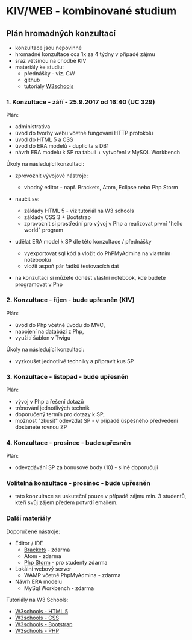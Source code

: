 KIV/WEB - kombinované studium
=============

## Plán hromadných konzultací

- konzultace jsou nepovinné
- hromadné konzultace cca 1x za 4 týdny v případě zájmu
- sraz většinou na chodbě KIV	
- materiály ke studiu: 
  - přednášky - viz. CW 
  - github 
  - tutoriály [W3schools](http://www.w3schools.com/)
  

### 1. Konzultace - září - 25.9.2017 od 16:40 (UC 329)

Plán:

- administrativa
- úvod do tvorby webu včetně fungování HTTP protokolu
- úvod do HTML 5 a CSS
- úvod do ERA modelů - duplicita s DB1
- návrh ERA modelu k SP na tabuli + vytvoření v MySQL Workbench


Úkoly na následující konzultaci:

- zprovoznit vývojové nástroje:
  - vhodný editor - např. Brackets, Atom, Eclipse nebo Php Storm
   
- naučit se:
   - základy HTML 5 - viz tutoriál na W3 schools
   - základy CSS 3 + Bootstrap
   - zprovoznit si prostřední pro vývoj v Php a realizovat první "hello world" program

- udělat ERA model k SP dle této konzultace / přednášky 
  - vyexportovat sql kód a vložit do PhPMyAdmina na vlastním notebooku
  - vložit aspoň pár řádků testovacích dat
	
- na konzultaci si můžete donést vlastní notebook, kde budete programovat v Php

### 2. Konzultace - říjen - bude upřesněn (KIV)

Plán:
- úvod do Php včetně úvodu do MVC, 
- napojení na databázi z Php, 
- využití šablon v Twigu 
 
Úkoly na následující konzultaci:
- vyzkoušet jednotlivé techniky a připravit kus SP 


### 3. Konzultace - listopad - bude upřesněn

Plán:
- vývoj v Php a řešení dotazů
- trénování jednotlivých technik
- doporučený termín pro dotazy k SP, 
- možnost "zkusit" odevzdat SP - v případě úspěšného předvedení dostanete rovnou ZP



### 4. Konzultace - prosinec - bude upřesněn

Plán:
- odevzdávání SP za bonusové body (10) - silně doporučuji


### Volitelná konzultace - prosinec - bude upřesněn

- tato konzultace se uskuteční pouze v případě zájmu min. 3 studentů, kteří svůj zájem
předem potvrdí emailem.


### Další materiály

Doporučené nástroje:
- Editor / IDE
  - [Brackets](http://brackets.io/) - zdarma
  - Atom - zdarma
  - [Php Storm](https://www.jetbrains.com/phpstorm/) - pro studenty zdarma
- Lokální webový server 
  - WAMP včetně PhpMyAdmina - zdarma
- Návrh ERA modelu
  - MySql Workbench - zdarma
  
  
Tutoriály na W3 Schools:
  * [W3schools - HTML 5](http://www.w3schools.com/html/default.asp)
  * [W3schools - CSS](http://www.w3schools.com/css/default.asp)
  * [W3schools - Bootstrap](http://www.w3schools.com/bootstrap/default.asp)
  * [W3schools - PHP](http://www.w3schools.com/php/default.asp)